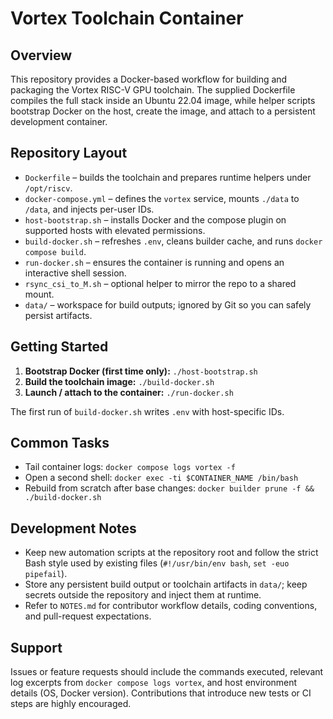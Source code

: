# Vortex Toolchain Container

## Overview
This repository provides a Docker-based workflow for building and packaging the Vortex RISC-V GPU toolchain. The supplied Dockerfile compiles the full stack inside an Ubuntu 22.04 image, while helper scripts bootstrap Docker on the host, create the image, and attach to a persistent development container.

## Repository Layout
- `Dockerfile` – builds the toolchain and prepares runtime helpers under `/opt/riscv`.
- `docker-compose.yml` – defines the `vortex` service, mounts `./data` to `/data`, and injects per-user IDs.
- `host-bootstrap.sh` – installs Docker and the compose plugin on supported hosts with elevated permissions.
- `build-docker.sh` – refreshes `.env`, cleans builder cache, and runs `docker compose build`.
- `run-docker.sh` – ensures the container is running and opens an interactive shell session.
- `rsync_csi_to_M.sh` – optional helper to mirror the repo to a shared mount.
- `data/` – workspace for build outputs; ignored by Git so you can safely persist artifacts.

## Getting Started
1. **Bootstrap Docker (first time only):** `./host-bootstrap.sh`
2. **Build the toolchain image:** `./build-docker.sh`
3. **Launch / attach to the container:** `./run-docker.sh`

The first run of `build-docker.sh` writes `.env` with host-specific IDs. 

## Common Tasks
- Tail container logs: `docker compose logs vortex -f`
- Open a second shell: `docker exec -ti $CONTAINER_NAME /bin/bash`
- Rebuild from scratch after base changes: `docker builder prune -f && ./build-docker.sh`

## Development Notes
- Keep new automation scripts at the repository root and follow the strict Bash style used by existing files (`#!/usr/bin/env bash`, `set -euo pipefail`).
- Store any persistent build output or toolchain artifacts in `data/`; keep secrets outside the repository and inject them at runtime.
- Refer to `NOTES.md` for contributor workflow details, coding conventions, and pull-request expectations.

## Support
Issues or feature requests should include the commands executed, relevant log excerpts from `docker compose logs vortex`, and host environment details (OS, Docker version). Contributions that introduce new tests or CI steps are highly encouraged.
